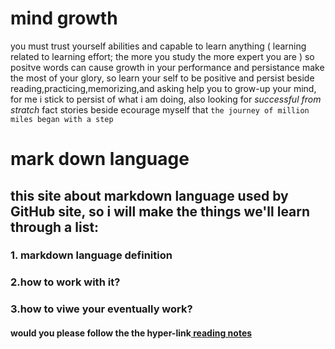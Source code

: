 # mind growth 

you must trust yourself abilities and capable to learn anything ( learning related to learning effort; the more you study the more expert you are ) so positve words can cause growth in your performance and persistance make the most of your glory, so learn your self to be positive and persist beside reading,practicing,memorizing,and asking help you to grow-up your mind, for me i stick to persist of what i am doing, also looking for  *successful from stratch*  fact stories beside ecourage myself that `the journey of million miles began with a step`

# mark down language
## this site about markdown language used by GitHub site, so i will make the things we'll learn through a list:
### 1. markdown language definition
### 2.how to work with it?
### 3.how to viwe your eventually work?
#### would you please follow the the hyper-link[ reading notes ](https://zainabalkhdour.github.io/reading-notes/)
